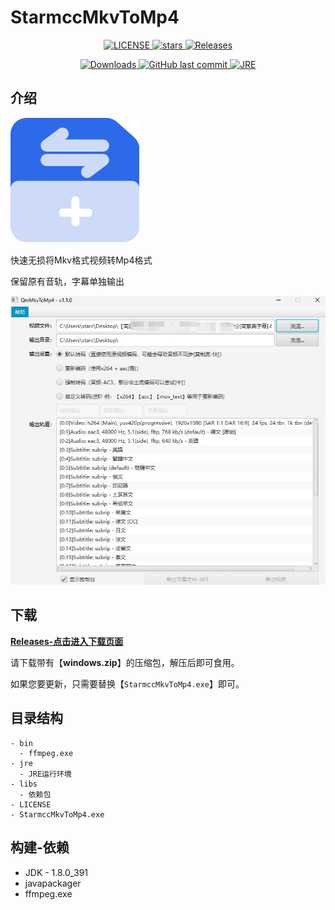 # StarmccMkvToMp4

<p align="center">
    <a target="_blank" href="https://github.com/starmcc/StarmccMkvToMp4/blob/master/LICENSE">
        <img alt="LICENSE" src="https://img.shields.io/badge/License-MIT-lightgrey"/>
    </a>
    <a target="_blank" href="https://github.com/starmcc/StarmccMkvToMp4">
        <img alt="stars" src="https://img.shields.io/github/stars/starmcc/StarmccMkvToMp4?label=Stars"/>
    </a>
    <a target="_blank" href="https://github.com/starmcc/StarmccMkvToMp4/releases/latest">
        <img alt="Releases" src="https://img.shields.io/github/v/release/starmcc/StarmccMkvToMp4?display_name=tag&label=Latest&color=red"/>
    </a>
</p>
<p align="center">
    <a target="_blank" href="https://github.com/starmcc/StarmccMkvToMp4/releases/latest">
        <img alt="Downloads" src="https://img.shields.io/github/downloads/starmcc/StarmccMkvToMp4/total?label=Downloads"/>
    </a>
    <a target="_blank" href="https://github.com/starmcc/StarmccMkvToMp4/commits/master">
        <img alt="GitHub last commit" src="https://img.shields.io/github/last-commit/starmcc/StarmccMkvToMp4?label=LastCommit">
    </a>
    <a target="_blank" href="https://www.oracle.com/java/technologies/downloads/#jre8-windows">
        <img alt="JRE" src="https://img.shields.io/badge/JVM-1.8(64bit)-8d38dc"/>
    </a>
</p>

## 介绍

![logo](./logo.png)

快速无损将Mkv格式视频转Mp4格式

保留原有音轨，字幕单独输出

![](./desc.png)

## 下载

[**Releases-点击进入下载页面**](https://github.com/starmcc/StarmccMkvToMp4/releases)

请下载带有【**windows.zip**】的压缩包，解压后即可食用。

如果您要更新，只需要替换【`StarmccMkvToMp4.exe`】即可。

## 目录结构

```
- bin
  - ffmpeg.exe
- jre
  - JRE运行环境
- libs
  - 依赖包
- LICENSE
- StarmccMkvToMp4.exe
```

## 构建-依赖

- JDK - 1.8.0_391
- javapackager
- ffmpeg.exe